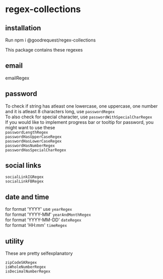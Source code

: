 # regex-collections

## installation

Run npm i @goodrequest/regex-collections

This package contains these regexes

## email

emailRegex

## password

To check if string has atleast one lowercase, one uppercase, one number and it is atleast 8 characters long, use `passwordRegex` </br>
To also check for special character, use `passwordWithSpecialCharRegex` </br>
If you would like to implement progress bar or tooltip for password, you might want to use these </br>
`passwordLengthRegex` </br>
`passwordHasUpperCaseRegex` </br>
`passwordHasLowerCaseRegex` </br>
`passwordHasNumberRegex` </br>
`passwordHasSpecialCharRegex`

## social links

`socialLinkIGRegex` </br>
`socialLinkFBRegex`

## date and time

for format 'YYYY' use `yearRegex` </br>
for format 'YYYY-MM' `yearAndMonthRegex` </br>
for format 'YYYY-MM-DD' `dateRegex` </br>
for format 'HH:mm' `timeRegex` </br>

## utility

These are pretty selfexplanatory

`zipCodeSKRegex` </br>
`isWholeNumberRegex` </br>
`isDecimalNumberRegex` </br>
